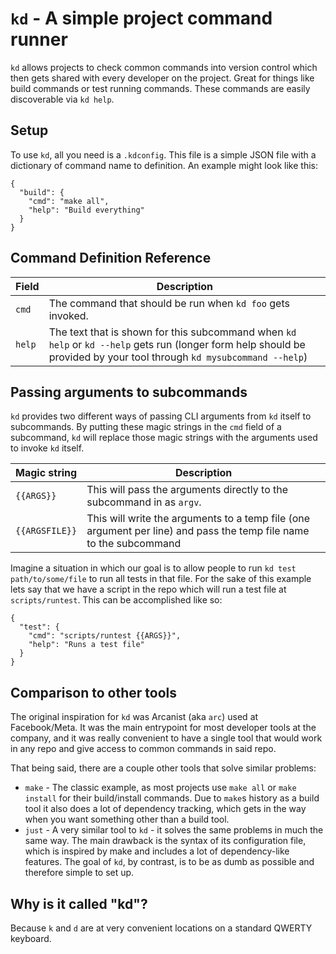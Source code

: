 # `kd` - A simple project command runner

`kd` allows projects to check common commands into version control which then gets shared with every developer on the project. Great for things like build commands or test running commands. These commands are easily discoverable via `kd help`.

## Setup

To use `kd`, all you need is a `.kdconfig`. This file is a simple JSON file with a dictionary of command name to definition. An example might look like this:

```
{
  "build": {
    "cmd": "make all",
    "help": "Build everything"
  }
}
```

## Command Definition Reference

| Field | Description |
| --- | --- |
| `cmd` | The command that should be run when `kd foo` gets invoked. |
| `help` | The text that is shown for this subcommand when `kd help` or `kd --help` gets run (longer form help should be provided by your tool through `kd mysubcommand --help`) |


## Passing arguments to subcommands

`kd` provides two different ways of passing CLI arguments from `kd` itself to subcommands. By putting these magic strings in the `cmd` field of a subcommand, `kd` will replace those magic strings with the arguments used to invoke `kd` itself.

| Magic string | Description |
| --- | --- |
| `{{ARGS}}` | This will pass the arguments directly to the subcommand in as `argv`. |
| `{{ARGSFILE}}` | This will write the arguments to a temp file (one argument per line) and pass the temp file name to the subcommand |

Imagine a situation in which our goal is to allow people to run `kd test path/to/some/file` to run all tests in that file. For the sake of this example lets say that we have a script in the repo which will run a test file at `scripts/runtest`. This can be accomplished like so:

```
{
  "test": {
    "cmd": "scripts/runtest {{ARGS}}",
    "help": "Runs a test file"
  }
}
```

## Comparison to other tools

The original inspiration for `kd` was Arcanist (aka `arc`) used at Facebook/Meta. It was the main entrypoint for most developer tools at the company, and it was really convenient to have a single tool that would work in any repo and give access to common commands in said repo.

That being said, there are a couple other tools that solve similar problems:

* `make` - The classic example, as most projects use `make all` or `make install` for their build/install commands. Due to `make`s history as a build tool it also does a lot of dependency tracking, which gets in the way when you want something other than a build tool.
* `just` - A very similar tool to `kd` - it solves the same problems in much the same way. The main drawback is the syntax of its configuration file, which is inspired by make and includes a lot of dependency-like features. The goal of `kd`, by contrast, is to be as dumb as possible and therefore simple to set up.

## Why is it called "kd"?

Because `k` and `d` are at very convenient locations on a standard QWERTY keyboard.
